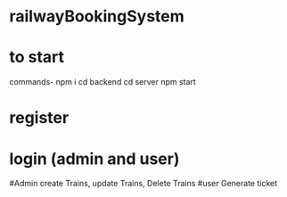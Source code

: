 # railwayBookingSystem


# to start
commands-
npm i
cd backend
cd server
npm start


# register
# login (admin and user)

#Admin
create Trains, update Trains, Delete Trains
#user
Generate  ticket
